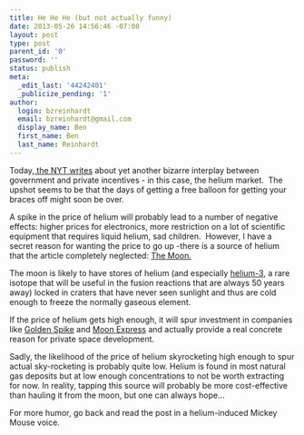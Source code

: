 ```yaml
---
title: He He He (but not actually funny)
date: 2013-05-26 14:56:46 -07:00
layout: post
type: post
parent_id: '0'
password: ''
status: publish
meta:
  _edit_last: '44242401'
  _publicize_pending: '1'
author:
  login: bzreinhardt
  email: bzreinhardt@gmail.com
  display_name: Ben
  first_name: Ben
  last_name: Reinhardt
---
```


<p>Today,<a href="http://www.nytimes.com/2013/05/26/sunday-review/up-up-and-away.html?nl=todaysheadlines&amp;emc=edit_th_20130526" target="_blank"> the NYT writes</a> about yet another bizarre interplay between government and private incentives - in this case, the helium market.  The upshot seems to be that the days of getting a free balloon for getting your braces off might soon be over.</p>
<p>A spike in the price of helium will probably lead to a number of negative effects: higher prices for electronics, more restriction on a lot of scientific equipment that requires liquid helium, sad children.  However, I have a secret reason for wanting the price to go up -there is a source of helium that the article completely neglected: <a href="http://www.nbcnews.com/id/48691964/ns/technology_and_science-space/t/nasa-orbiter-confirms-theres-helium-moons-atmosphere/#.UaJWzGTEosw" target="_blank">The Moon.</a></p>
<p>The moon is likely to have stores of helium (and especially <a href="http://en.wikipedia.org/wiki/Helium-3" target="_blank">helium-3</a>, a rare isotope that will be useful in the fusion reactions that are always 50 years away) locked in craters that have never seen sunlight and thus are cold enough to freeze the normally gaseous element.</p>
<p>If the price of helium gets high enough, it will spur investment in companies like <a href="http://goldenspikecompany.com/" target="_blank">Golden Spike</a> and <a href="http://www.moonexpress.com/" target="_blank">Moon Express</a> and actually provide a real concrete reason for private space development.</p>
<p>Sadly, the likelihood of the price of helium skyrocketing high enough to spur actual sky-rocketing is probably quite low. Helium is found in most natural gas deposits but at low enough concentrations to not be worth extracting for now. In reality, tapping this source will probably be more cost-effective than hauling it from the moon, but one can always hope…</p>
<p>For more humor, go back and read the post in a helium-induced Mickey Mouse voice.</p>
